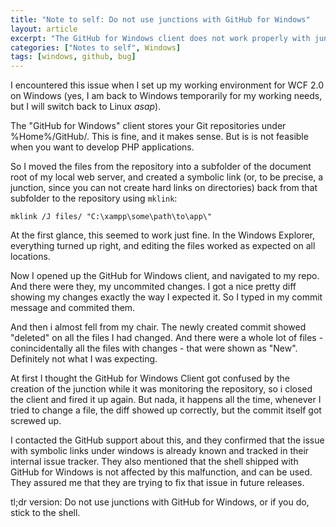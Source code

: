 ```yaml
---
title: "Note to self: Do not use junctions with GitHub for Windows"
layout: article
excerpt: "The GitHub for Windows client does not work properly with junctions (`mklink /j ..`)."
categories: ["Notes to self", Windows]
tags: [windows, github, bug]
---
```

I encountered this issue when I set up my working environment for WCF 2.0 on Windows (yes, I am back
to Windows temporarily for my working needs, but I will switch back to Linux *asap*).


The "GitHub for Windows" client stores your Git repositories under %Home%/GitHub/. This is fine,
and it makes sense. But is is not feasible when you want to develop PHP applications.

So I moved the files from the repository into a subfolder of the document root of my local web 
server, and created a symbolic link (or, to be precise, a junction, since you can not create hard 
links on directories) back from that subfolder to the repository using `mklink`:

	mklink /J files/ "C:\xampp\some\path\to\app\"
	
At the first glance, this seemed to work just fine. In the Windows Explorer, everything turned up 
right, and editing the files worked as expected on all locations.

Now I opened up the GitHub for Windows client, and navigated to my repo. And there were they, my
uncommited changes. I got a nice pretty diff showing my changes exactly the way I expected it. So
I typed in my commit message and commited them.


And then i almost fell from my chair. The newly created commit showed "deleted" on all the files I 
had changed. And there were a whole lot of files - conincidentally all the files with changes - that
were shown as "New". Definitely not what I was expecting.

At first I thought the GitHub for Windows Client got confused by the creation of the junction while
it was monitoring the repository, so i closed the client and fired it up again. But nada, it happens
all the time, whenever I tried to change a file, the diff showed up correctly, but the commit itself
got screwed up.


I contacted the GitHub support about this, and they confirmed that the issue with symbolic links 
under windows is already known and tracked in their internal issue tracker. They also mentioned that 
the shell shipped with GitHub for Windows is not affected by this malfunction, and can be used. 
They assured me that they are trying to fix that issue in future releases.




tl;dr version: Do not use junctions with GitHub for Windows, or if you do, stick to the shell.